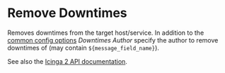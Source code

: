 # Remove Downtimes

Removes downtimes from the target host/service. In addition to the
[common config options](07-common-config-options.md) *Downtimes Author* specify
the author to remove downtimes of (may contain `${message_field_name}`).

See also the [Icinga 2 API documentation](https://www.icinga.com/docs/icinga2/latest/doc/12-icinga2-api/#remove-downtime).
